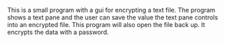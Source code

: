 This is a small program with a gui for encrypting a text file. The program shows a text pane and the user can save the value the text pane controls into an encrypted file. This program will also open the file back up. It encrypts the data with a password.